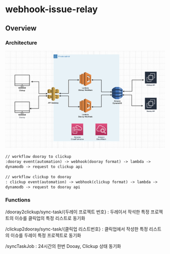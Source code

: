 # webhook-issue-relay

## Overview
### Architecture

![Architecture](architecture.png)
```
// workflow dooray to clickup
:dooray event(automation) -> webhook(dooray format) -> lambda -> dynamodb -> request to clickup api

// workflow clickup to dooray
: clickup event(automation) -> webhook(clickup format) -> lambda -> dynamodb -> request to dooray api
```

### Functions
/dooray2clickup/sync-task/{두레이 프로젝트 번호}
: 두레이서 작석한 특정 프로젝트의 이슈를 클릭업의 특정 리스트로 동기화

/clickup2dooray/sync-task/{클릭업 리스트번호}
: 클릭업에서 작성한 특정 리스트의 이슈를 두레이 특정 프로젝트로 동기화

/syncTaskJob
: 24시간의 한번 Dooay, Clickup 상태 동기화